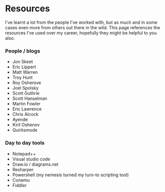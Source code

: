 # Resources

I've learnt a lot from the people I've worked with, but as much and in some cases even more from others out there in the wild. This page references the resources I've used over my career, hopefully they might be helpful to you also.

### People / blogs
- Jon Skeet
- Eric Lippert
- Matt Warren
- Troy Hunt
- Roy Osherove
- Joel Spolsky
- Scott Guthrie
- Scott Hanselman
- Martin Fowler
- Eric Lawrence
- Chris Alcock
- Ayende
- Kiril Oshenov
- Quirksmode

### Day to day tools
- Notepad++
- Visual studio code
- Draw.io / diagrams.net
- Resharper
- Powershell (my nemesis turned my turn-to scripting tool)
- Conemu
- Fiddler
